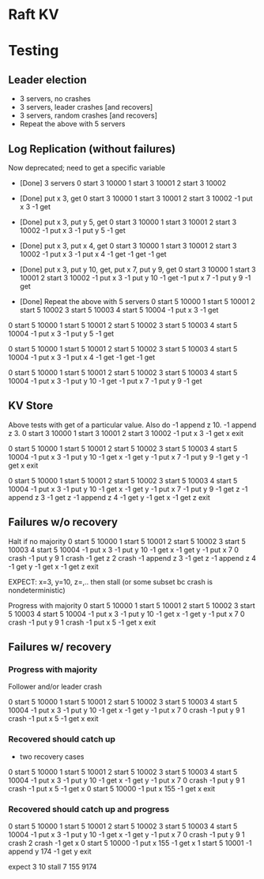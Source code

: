 # Raft KV
# Testing
##  Leader election
* 3 servers, no crashes
* 3 servers, leader crashes [and recovers]
* 3 servers, random crashes [and recovers]
* Repeat the above with 5 servers

##  Log Replication (without failures)
Now deprecated; need to get a specific variable

* [Done] 3 servers
0 start 3 10000
1 start 3 10001
2 start 3 10002

* [Done] put x 3, get
0 start 3 10000
1 start 3 10001
2 start 3 10002
-1 put x 3
-1 get

* [Done] put x 3, put y 5, get
0 start 3 10000
1 start 3 10001
2 start 3 10002
-1 put x 3
-1 put y 5
-1 get

* [Done] put x 3, put x 4, get
0 start 3 10000
1 start 3 10001
2 start 3 10002
-1 put x 3
-1 put x 4
-1 get
-1 get
-1 get

* [Done] put x 3, put y 10, get, put x 7, put y 9, get
0 start 3 10000
1 start 3 10001
2 start 3 10002
-1 put x 3
-1 put y 10
-1 get
-1 put x 7
-1 put y 9
-1 get

* [Done] Repeat the above with 5 servers
0 start 5 10000
1 start 5 10001
2 start 5 10002
3 start 5 10003
4 start 5 10004
-1 put x 3
-1 get

0 start 5 10000
1 start 5 10001
2 start 5 10002
3 start 5 10003
4 start 5 10004
-1 put x 3
-1 put y 5
-1 get

0 start 5 10000
1 start 5 10001
2 start 5 10002
3 start 5 10003
4 start 5 10004
-1 put x 3
-1 put x 4
-1 get
-1 get
-1 get

0 start 5 10000
1 start 5 10001
2 start 5 10002
3 start 5 10003
4 start 5 10004
-1 put x 3
-1 put y 10
-1 get
-1 put x 7
-1 put y 9
-1 get

## KV Store
Above tests with get of a particular value. Also do -1 append z 10. -1 append z 3.
0 start 3 10000
1 start 3 10001
2 start 3 10002
-1 put x 3
-1 get x
exit

0 start 5 10000
1 start 5 10001
2 start 5 10002
3 start 5 10003
4 start 5 10004
-1 put x 3
-1 put y 10
-1 get x
-1 get y
-1 put x 7
-1 put y 9
-1 get y
-1 get x
exit

0 start 5 10000
1 start 5 10001
2 start 5 10002
3 start 5 10003
4 start 5 10004
-1 put x 3
-1 put y 10
-1 get x
-1 get y
-1 put x 7
-1 put y 9
-1 get z
-1 append z 3
-1 get z
-1 append z 4
-1 get y
-1 get x
-1 get z
exit

## Failures w/o recovery
Halt if no majority
0 start 5 10000
1 start 5 10001
2 start 5 10002
3 start 5 10003
4 start 5 10004
-1 put x 3
-1 put y 10
-1 get x
-1 get y
-1 put x 7
0 crash
-1 put y 9
1 crash
-1 get z
2 crash
-1 append z 3
-1 get z
-1 append z 4
-1 get y
-1 get x
-1 get z
exit

EXPECT: x=3, y=10, z=,.. then stall (or some subset bc crash is nondeterministic)

Progress with majority
0 start 5 10000
1 start 5 10001
2 start 5 10002
3 start 5 10003
4 start 5 10004
-1 put x 3
-1 put y 10
-1 get x
-1 get y
-1 put x 7
0 crash
-1 put y 9
1 crash
-1 put x 5
-1 get x
exit

## Failures w/ recovery
### Progress with majority
Follower and/or leader crash

0 start 5 10000
1 start 5 10001
2 start 5 10002
3 start 5 10003
4 start 5 10004
-1 put x 3
-1 put y 10
-1 get x
-1 get y
-1 put x 7
0 crash
-1 put y 9
1 crash
-1 put x 5
-1 get x
exit


### Recovered should catch up
* two recovery cases

0 start 5 10000
1 start 5 10001
2 start 5 10002
3 start 5 10003
4 start 5 10004
-1 put x 3
-1 put y 10
-1 get x
-1 get y
-1 put x 7
0 crash
-1 put y 9
1 crash
-1 put x 5
-1 get x
0 start 5 10000
-1 put x 155
-1 get x
exit


### Recovered should catch up and progress
0 start 5 10000
1 start 5 10001
2 start 5 10002
3 start 5 10003
4 start 5 10004
-1 put x 3
-1 put y 10
-1 get x
-1 get y
-1 put x 7
0 crash
-1 put y 9
1 crash
2 crash
-1 get x
0 start 5 10000
-1 put x 155
-1 get x
1 start 5 10001
-1 append y 174
-1 get y
exit

expect 3 10 stall 7 155 9174
